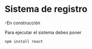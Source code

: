 <h1>Sistema de registro</h1>
<p>-En construcción</p>
Para ejecutar el sistema debes poner

```npm install react```
